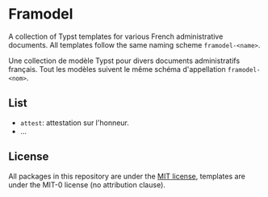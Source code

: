 
# Framodel

A collection of Typst templates for various French administrative documents.
All templates follow the same naming scheme `framodel-<name>`.

Une collection de modèle Typst pour divers documents administratifs français.
Tout les modèles suivent le même schéma d'appellation `framodel-<nom>`.


## List

- `attest`: attestation sur l'honneur.
- ...


## License

All packages in this repository are under the [MIT license](LICENSE),
templates are under the MIT-0 license (no attribution clause).



